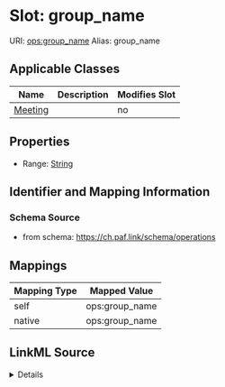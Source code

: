 

# Slot: group_name 



URI: [ops:group_name](https://ch.paf.link/schema/operations/group_name)
Alias: group_name

<!-- no inheritance hierarchy -->





## Applicable Classes

| Name | Description | Modifies Slot |
| --- | --- | --- |
| [Meeting](Meeting.md) |  |  no  |







## Properties

* Range: [String](String.md)





## Identifier and Mapping Information







### Schema Source


* from schema: https://ch.paf.link/schema/operations




## Mappings

| Mapping Type | Mapped Value |
| ---  | ---  |
| self | ops:group_name |
| native | ops:group_name |




## LinkML Source

<details>
```yaml
name: group_name
from_schema: https://ch.paf.link/schema/operations
rank: 1000
alias: group_name
domain_of:
- Meeting
range: string

```
</details>